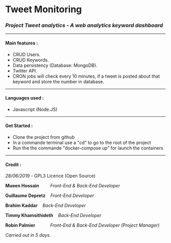 # Tweet Monitoring
### *Project Tweet analytics - A web analytics keyword dashboard*

---

 #### Main features :
* CRUD Users.
* CRUD Keywords.
* Data persistency (Database: MongoDB).
* Twitter API.
* CRON jobs will check every 10 minutes, if a tweet is posted about that keyword and store the number in database.

---
#### Languages used :
* Javascript (Node.JS)

---
#### Get Started : &nbsp;
- Clone the project from github
- In a commande terminal use a "cd" to go to the root of the project
- Run the the commande "docker-compose up" for launch the containers

---
#### Credit :
*28/06/2019* - GPL3 Licence (Open Source)


**Mueen Hossain** &nbsp;&nbsp;&nbsp;&nbsp;&nbsp;&nbsp;&nbsp;&nbsp;*Front-End & Back-End Developer*
&nbsp;

**Guillaume Depretz** &nbsp;&nbsp;&nbsp;*Front-End Developer*
&nbsp;

**Brahim Kaddar** &nbsp;&nbsp;&nbsp;*Back-End Developer*
&nbsp;

**Timmy Khamsithideth** &nbsp;&nbsp;&nbsp;*Back-End Developer*
&nbsp;

**Robin Palmier** &nbsp;&nbsp;&nbsp;&nbsp;&nbsp;&nbsp;&nbsp;&nbsp;&nbsp;&nbsp;&nbsp;*Front-End & Back-End Developer* *(Project Manager)*
&nbsp;

*Carried out in 5 days.*
